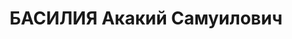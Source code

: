 ---
title: БАСИЛИЯ Акакий Самуилович
description: "Род. в 1895, Чохатаурский район, с. Интабуети. Место проживания: пр.\
  \ Руставели № 9, г. Тбилиси. Род занятий: до ареста ком-р 189 Груз. стр. полка,\
  \ в звании \"майора\". \n  Осужден Особым совещанием при НКВД СССР 02.07.1938. Мера\
  \ наказания: 5 лет заключения в ИТЛ. Этапирован 02/07-1938 г. в Белбалтлаг на станцию\
  \ Медвежья гора."
---